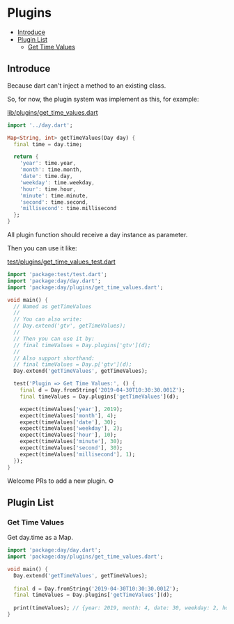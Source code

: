# Plugins

- [Introduce](#introduce)
- [Plugin List](#plugin-list)
  - [Get Time Values](#get-time-values)

## Introduce

Because dart can't inject a method to an existing class.

So, for now, the plugin system was implement as this, for example:

[lib/plugins/get_time_values.dart](lib/plugins/get_time_values.dart)

```dart
import '../day.dart';

Map<String, int> getTimeValues(Day day) {
  final time = day.time;

  return {
    'year': time.year,
    'month': time.month,
    'date': time.day,
    'weekday': time.weekday,
    'hour': time.hour,
    'minute': time.minute,
    'second': time.second,
    'millisecond': time.millisecond
  };
}
```

All plugin function should receive a day instance as parameter.

Then you can use it like:

[test/plugins/get_time_values_test.dart](test/plugins/get_time_values_test.dart)

```dart
import 'package:test/test.dart';
import 'package:day/day.dart';
import 'package:day/plugins/get_time_values.dart';

void main() {
  // Named as getTimeValues
  // 
  // You can also write:
  // Day.extend('gtv', getTimeValues);
  // 
  // Then you can use it by:
  // final timeValues = Day.plugins['gtv'](d);
  //
  // Also support shorthand:
  // final timeValues = Day.p['gtv'](d);
  Day.extend('getTimeValues', getTimeValues);

  test('Plugin => Get Time Values:', () {
    final d = Day.fromString('2019-04-30T10:30:30.001Z');
    final timeValues = Day.plugins['getTimeValues'](d);

    expect(timeValues['year'], 2019);
    expect(timeValues['month'], 4);
    expect(timeValues['date'], 30);
    expect(timeValues['weekday'], 2);
    expect(timeValues['hour'], 10);
    expect(timeValues['minute'], 30);
    expect(timeValues['second'], 30);
    expect(timeValues['millisecond'], 1);
  });
}
```

Welcome PRs to add a new plugin. ⚙️

## Plugin List

### Get Time Values

Get day.time as a Map.

```dart
import 'package:day/day.dart';
import 'package:day/plugins/get_time_values.dart';

void main() {
  Day.extend('getTimeValues', getTimeValues);
  
  final d = Day.fromString('2019-04-30T10:30:30.001Z');
  final timeValues = Day.plugins['getTimeValues'](d);
  
  print(timeValues); // {year: 2019, month: 4, date: 30, weekday: 2, hour: 10, minute: 30, second: 30, millisecond: 1}
}
```
